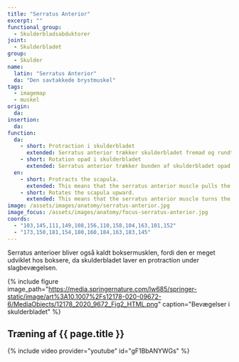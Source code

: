 ```yaml
---
title: "Serratus Anterior"
excerpt: ""
functional_group:
  - Skulderbladsabduktorer
joint:
  - Skulderbladet
group:
  - Skulder
name:
  latin: "Serratus Anterior"
  da: "Den savtakkede brystmuskel"
tags:
  - imagemap
  - muskel
origin: 
  da: 
insertion: 
  da: 
function:
  da:
    - short: Protraction i skulderbladet
      extended: Serratus anterior trækker skulderbladet fremad og rundt om ribbenene.
    - short: Rotation opad i skulderbladet
      extended: Serratus anterior trækker bunden af skulderbladet opad og udad. Det betyder at den nederste spids trækkes udad.
  en:
    - short: Protracts the scapula.
      extended: This means that the serratus anterior muscle pulls the scapula, or shoulder blade, forward and around the ribcage.
    - short: Rotates the scapula upward.
      extended: This means that the serratus anterior muscle turns the scapula, or shoulder blade, such that the bottom of the scapula moves upward and laterally (i.e. outward).
image: /assets/images/anatomy/serratus-anterior.jpg
image_focus: /assets/images/anatomy/focus-serratus-anterior.jpg
coords:
  - "103,145,111,149,108,156,110,158,104,163,101,152"
  - "173,150,181,154,180,160,184,163,183,145"
---
```


Serratus anterioer bliver også kaldt boksermusklen, fordi den er meget udviklet hos boksere, da skulderbladet laver en protraction under slagbevægelsen. 

{% include figure image_path="https://media.springernature.com/lw685/springer-static/image/art%3A10.1007%2Fs12178-020-09672-6/MediaObjects/12178_2020_9672_Fig2_HTML.png" caption="Bevægelser i skulderbladet" %}

## Træning af {{ page.title }}

{% include video provider="youtube" id="gF1BbANYWGs" %}
